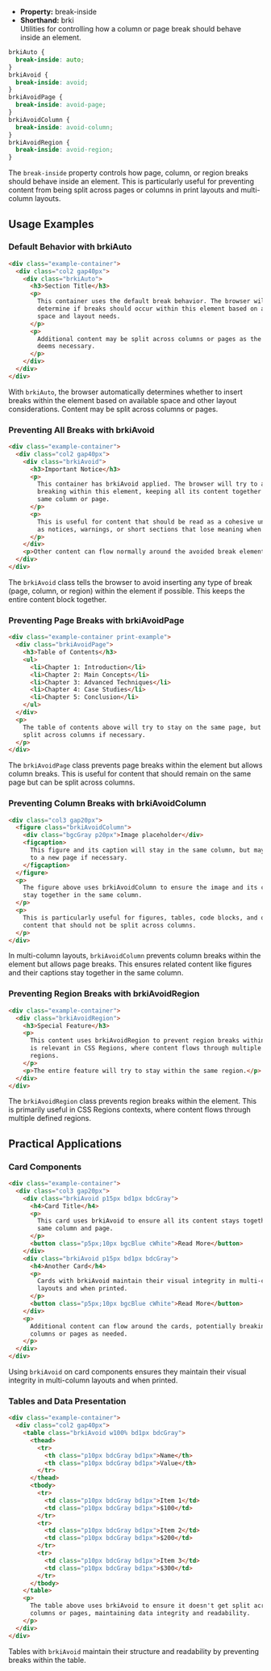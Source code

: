 - **Property:** break-inside
- **Shorthand:** brki  
  Utilities for controlling how a column or page break should behave inside an element.

```css
brkiAuto {
  break-inside: auto;
}
brkiAvoid {
  break-inside: avoid;
}
brkiAvoidPage {
  break-inside: avoid-page;
}
brkiAvoidColumn {
  break-inside: avoid-column;
}
brkiAvoidRegion {
  break-inside: avoid-region;
}
```

The `break-inside` property controls how page, column, or region breaks should behave inside an element. This is particularly useful for preventing content from being split across pages or columns in print layouts and multi-column layouts.

## Usage Examples

### Default Behavior with brkiAuto

```html
<div class="example-container">
  <div class="col2 gap40px">
    <div class="brkiAuto">
      <h3>Section Title</h3>
      <p>
        This container uses the default break behavior. The browser will
        determine if breaks should occur within this element based on available
        space and layout needs.
      </p>
      <p>
        Additional content may be split across columns or pages as the browser
        deems necessary.
      </p>
    </div>
  </div>
</div>
```

With `brkiAuto`, the browser automatically determines whether to insert breaks within the element based on available space and other layout considerations. Content may be split across columns or pages.

### Preventing All Breaks with brkiAvoid

```html
<div class="example-container">
  <div class="col2 gap40px">
    <div class="brkiAvoid">
      <h3>Important Notice</h3>
      <p>
        This container has brkiAvoid applied. The browser will try to avoid
        breaking within this element, keeping all its content together in the
        same column or page.
      </p>
      <p>
        This is useful for content that should be read as a cohesive unit, such
        as notices, warnings, or short sections that lose meaning when split.
      </p>
    </div>
    <p>Other content can flow normally around the avoided break element.</p>
  </div>
</div>
```

The `brkiAvoid` class tells the browser to avoid inserting any type of break (page, column, or region) within the element if possible. This keeps the entire content block together.

### Preventing Page Breaks with brkiAvoidPage

```html
<div class="example-container print-example">
  <div class="brkiAvoidPage">
    <h3>Table of Contents</h3>
    <ul>
      <li>Chapter 1: Introduction</li>
      <li>Chapter 2: Main Concepts</li>
      <li>Chapter 3: Advanced Techniques</li>
      <li>Chapter 4: Case Studies</li>
      <li>Chapter 5: Conclusion</li>
    </ul>
  </div>
  <p>
    The table of contents above will try to stay on the same page, but may be
    split across columns if necessary.
  </p>
</div>
```

The `brkiAvoidPage` class prevents page breaks within the element but allows column breaks. This is useful for content that should remain on the same page but can be split across columns.

### Preventing Column Breaks with brkiAvoidColumn

```html
<div class="col3 gap20px">
  <figure class="brkiAvoidColumn">
    <div class="bgcGray p20px">Image placeholder</div>
    <figcaption>
      This figure and its caption will stay in the same column, but may be moved
      to a new page if necessary.
    </figcaption>
  </figure>
  <p>
    The figure above uses brkiAvoidColumn to ensure the image and its caption
    stay together in the same column.
  </p>
  <p>
    This is particularly useful for figures, tables, code blocks, and other
    content that should not be split across columns.
  </p>
</div>
```

In multi-column layouts, `brkiAvoidColumn` prevents column breaks within the element but allows page breaks. This ensures related content like figures and their captions stay together in the same column.

### Preventing Region Breaks with brkiAvoidRegion

```html
<div class="example-container">
  <div class="brkiAvoidRegion">
    <h3>Special Feature</h3>
    <p>
      This content uses brkiAvoidRegion to prevent region breaks within it. This
      is relevant in CSS Regions, where content flows through multiple defined
      regions.
    </p>
    <p>The entire feature will try to stay within the same region.</p>
  </div>
</div>
```

The `brkiAvoidRegion` class prevents region breaks within the element. This is primarily useful in CSS Regions contexts, where content flows through multiple defined regions.

## Practical Applications

### Card Components

```html
<div class="example-container">
  <div class="col3 gap20px">
    <div class="brkiAvoid p15px bd1px bdcGray">
      <h4>Card Title</h4>
      <p>
        This card uses brkiAvoid to ensure all its content stays together in the
        same column and page.
      </p>
      <button class="p5px;10px bgcBlue cWhite">Read More</button>
    </div>
    <div class="brkiAvoid p15px bd1px bdcGray">
      <h4>Another Card</h4>
      <p>
        Cards with brkiAvoid maintain their visual integrity in multi-column
        layouts and when printed.
      </p>
      <button class="p5px;10px bgcBlue cWhite">Read More</button>
    </div>
    <p>
      Additional content can flow around the cards, potentially breaking across
      columns or pages as needed.
    </p>
  </div>
</div>
```

Using `brkiAvoid` on card components ensures they maintain their visual integrity in multi-column layouts and when printed.

### Tables and Data Presentation

```html
<div class="example-container">
  <div class="col2 gap40px">
    <table class="brkiAvoid w100% bd1px bdcGray">
      <thead>
        <tr>
          <th class="p10px bdcGray bd1px">Name</th>
          <th class="p10px bdcGray bd1px">Value</th>
        </tr>
      </thead>
      <tbody>
        <tr>
          <td class="p10px bdcGray bd1px">Item 1</td>
          <td class="p10px bdcGray bd1px">$100</td>
        </tr>
        <tr>
          <td class="p10px bdcGray bd1px">Item 2</td>
          <td class="p10px bdcGray bd1px">$200</td>
        </tr>
        <tr>
          <td class="p10px bdcGray bd1px">Item 3</td>
          <td class="p10px bdcGray bd1px">$300</td>
        </tr>
      </tbody>
    </table>
    <p>
      The table above uses brkiAvoid to ensure it doesn't get split across
      columns or pages, maintaining data integrity and readability.
    </p>
  </div>
</div>
```

Tables with `brkiAvoid` maintain their structure and readability by preventing breaks within the table.
